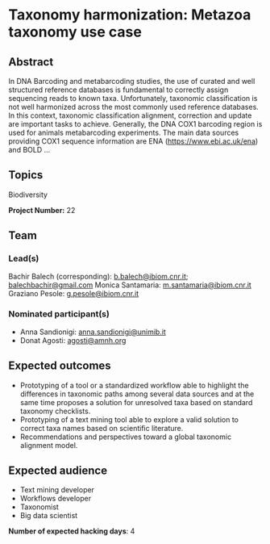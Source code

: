 # Taxonomy harmonization: Metazoa taxonomy use case

## Abstract

In DNA Barcoding and metabarcoding studies, the use of curated and well structured reference databases is fundamental to correctly assign sequencing reads to known taxa. Unfortunately, taxonomic classification is not well harmonized across the most commonly used reference databases. In this context, taxonomic classification alignment, correction and update are important tasks to achieve. Generally, the DNA COX1 barcoding region is used for animals metabarcoding experiments. The main data sources providing COX1 sequence information are ENA (https://www.ebi.ac.uk/ena) and BOLD ...

## Topics

Biodiversity

**Project Number:** 22

## Team

### Lead(s)

Bachir Balech (corresponding): b.balech@ibiom.cnr.it; balechbachir@gmail.com
 Monica Santamaria: m.santamaria@ibiom.cnr.it
 Graziano Pesole: g.pesole@ibiom.cnr.it

### Nominated participant(s)

- Anna Sandionigi: anna.sandionigi@unimib.it
 - Donat Agosti: agosti@amnh.org

## Expected outcomes

- Prototyping of a tool or a standardized workflow able to highlight the differences in taxonomic paths among several data sources and at the same time proposes a solution for unresolved taxa based on standard taxonomy checklists.
 - Prototyping of a text mining tool able to explore a valid solution to correct taxa names based on scientific literature. 
 - Recommendations and perspectives toward a global taxonomic alignment model.

## Expected audience

- Text mining developer
 - Workflows developer
 - Taxonomist
 - Big data scientist

**Number of expected hacking days**: 4

